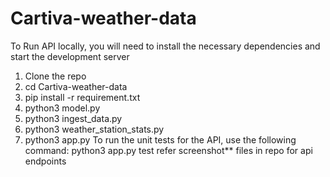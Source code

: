 # Cartiva-weather-data
To Run API locally, you will need to install the necessary dependencies and start the development server
1. Clone the repo 
2. cd Cartiva-weather-data
3. pip install -r requirement.txt
4. python3 model.py
5. python3 ingest_data.py
6. python3 weather_station_stats.py
7. python3 app.py
To run the unit tests for the API, use the following command:
python3 app.py test
refer screenshot** files in repo for api endpoints
